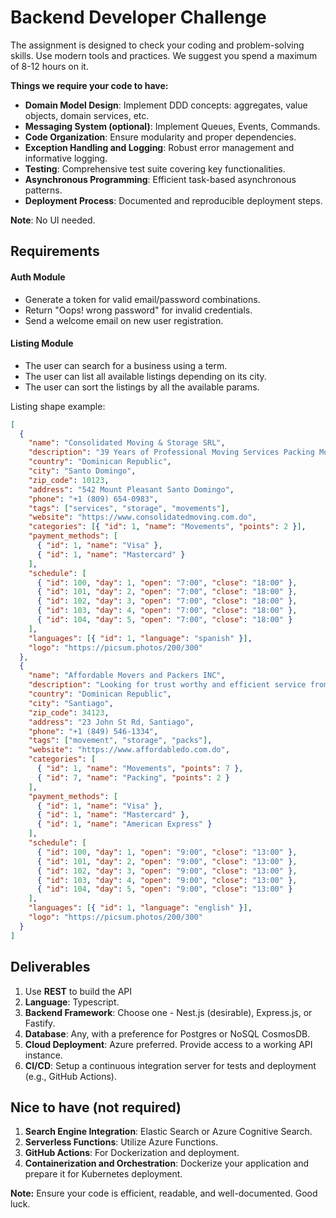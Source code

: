 # Backend Developer Challenge

The assignment is designed to check your coding and problem-solving skills. Use modern tools and practices. We suggest you spend a maximum of 8-12 hours on it.

**Things we require your code to have:**

- **Domain Model Design**: Implement DDD concepts: aggregates, value objects, domain services, etc.
- **Messaging System (optional)**: Implement Queues, Events, Commands.
- **Code Organization**: Ensure modularity and proper dependencies.
- **Exception Handling and Logging**: Robust error management and informative logging.
- **Testing**: Comprehensive test suite covering key functionalities.
- **Asynchronous Programming**: Efficient task-based asynchronous patterns.
- **Deployment Process**: Documented and reproducible deployment steps.

**Note**: No UI needed.

## Requirements

#### Auth Module

- Generate a token for valid email/password combinations.
- Return "Oops! wrong password" for invalid credentials.
- Send a welcome email on new user registration.

#### Listing Module

- The user can search for a business using a term.
- The user can list all available listings depending on its city.
- The user can sort the listings by all the available params.

Listing shape example:

```json
[
  {
    "name": "Consolidated Moving & Storage SRL",
    "description": "39 Years of Professional Moving Services Packing Moving Storage Local & Long Distance Fully Licensed & Insured WSIB Certified Guaranteed Competitive Quotations",
    "country": "Dominican Republic",
    "city": "Santo Domingo",
    "zip_code": 10123,
    "address": "542 Mount Pleasant Santo Domingo",
    "phone": "+1 (809) 654-0983",
    "tags": ["services", "storage", "movements"],
    "website": "https://www.consolidatedmoving.com.do",
    "categories": [{ "id": 1, "name": "Movements", "points": 2 }],
    "payment_methods": [
      { "id": 1, "name": "Visa" },
      { "id": 1, "name": "Mastercard" }
    ],
    "schedule": [
      { "id": 100, "day": 1, "open": "7:00", "close": "18:00" },
      { "id": 101, "day": 2, "open": "7:00", "close": "18:00" },
      { "id": 102, "day": 3, "open": "7:00", "close": "18:00" },
      { "id": 103, "day": 4, "open": "7:00", "close": "18:00" },
      { "id": 104, "day": 5, "open": "7:00", "close": "18:00" }
    ],
    "languages": [{ "id": 1, "language": "spanish" }],
    "logo": "https://picsum.photos/200/300"
  },
  {
    "name": "Affordable Movers and Packers INC",
    "description": "Looking for trust worthy and efficient service from local movers? You won’t be disappointed by our team of Affordable Movers! With the help of our professional movers, you will be ensured of an efficient relocation.",
    "country": "Dominican Republic",
    "city": "Santiago",
    "zip_code": 34123,
    "address": "23 John St Rd, Santiago",
    "phone": "+1 (849) 546-1334",
    "tags": ["movement", "storage", "packs"],
    "website": "https://www.affordabledo.com.do",
    "categories": [
      { "id": 1, "name": "Movements", "points": 7 },
      { "id": 7, "name": "Packing", "points": 2 }
    ],
    "payment_methods": [
      { "id": 1, "name": "Visa" },
      { "id": 1, "name": "Mastercard" },
      { "id": 1, "name": "American Express" }
    ],
    "schedule": [
      { "id": 100, "day": 1, "open": "9:00", "close": "13:00" },
      { "id": 101, "day": 2, "open": "9:00", "close": "13:00" },
      { "id": 102, "day": 3, "open": "9:00", "close": "13:00" },
      { "id": 103, "day": 4, "open": "9:00", "close": "13:00" },
      { "id": 104, "day": 5, "open": "9:00", "close": "13:00" }
    ],
    "languages": [{ "id": 1, "language": "english" }],
    "logo": "https://picsum.photos/200/300"
  }
]
```

## Deliverables

1. Use **REST** to build the API
2. **Language**: Typescript.
3. **Backend Framework**: Choose one - Nest.js (desirable), Express.js, or Fastify.
4. **Database**: Any, with a preference for Postgres or NoSQL CosmosDB.
5. **Cloud Deployment**: Azure preferred. Provide access to a working API instance.
6. **CI/CD**: Setup a continuous integration server for tests and deployment (e.g., GitHub Actions).

## Nice to have (not required)

1. **Search Engine Integration**: Elastic Search or Azure Cognitive Search.
2. **Serverless Functions**: Utilize Azure Functions.
3. **GitHub Actions**: For Dockerization and deployment.
4. **Containerization and Orchestration**: Dockerize your application and prepare it for Kubernetes deployment.

**Note:** Ensure your code is efficient, readable, and well-documented. Good luck.
